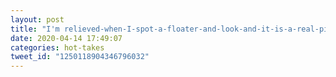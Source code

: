 ```yaml
---
layout: post
title: "I'm relieved-when-I-spot-a-floater-and-look-and-it-is-a-real-piece-of-dust-that-caught-my-eye years old."
date: 2020-04-14 17:49:07
categories: hot-takes
tweet_id: "1250118904346796032"
---
```



<!-- Original tweet: https://twitter.com/i/status/1250118904346796032 -->